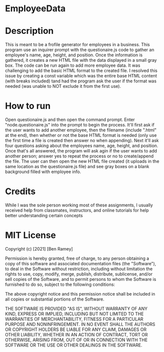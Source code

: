 # EmployeeData

# Description
This is meant to be a frofile generator for employees in a business. This program use an inquirer prompt with the questionaire.js code to gather an employee's name, age, height, and position. Once the information is gathered, it creates a new HTML file with the data displayed in a small gray box. The code can be run again to add more employee data. It was challenging to add the basic HTML format to the created file. I resolved this issue by creating a const variable which was the entire base HTML content (with breaks included) tand had the program ask the user if the format was needed (was unable to NOT exclude it from the first use).

# How to run
Open questionaire.js and then open the command prompt. Enter "node.questionaire.js" into the prompt to begin the process. It'll first ask if the user wants to add another employee, then the filename (include ".html" at the end), then whether or not the base HTML format is needed (only use the first time a file is created then answer no when appending). Next it'll ask four questions asking about the employees name, age, height, and position. Once that's all answered, the program will ask agin if the user wants to add another person; answer yes to repeat the process or no to create/append the file. The user can then open the new HTML file created (it uploads in the same location as the questionaire.js file) and see gray boxes on a blank background filled with employee info.

# Credits

While I was the sole person working most of these assignments, I usually received help from classmates, instructors, and online tutorials for help better understanding certain concepts

# MIT License

Copyright (c) [2021] [Ben Ramey]

Permission is hereby granted, free of charge, to any person obtaining a copy
of this software and associated documentation files (the "Software"), to deal
in the Software without restriction, including without limitation the rights
to use, copy, modify, merge, publish, distribute, sublicense, and/or sell
copies of the Software, and to permit persons to whom the Software is
furnished to do so, subject to the following conditions:

The above copyright notice and this permission notice shall be included in all
copies or substantial portions of the Software.

THE SOFTWARE IS PROVIDED "AS IS", WITHOUT WARRANTY OF ANY KIND, EXPRESS OR
IMPLIED, INCLUDING BUT NOT LIMITED TO THE WARRANTIES OF MERCHANTABILITY,
FITNESS FOR A PARTICULAR PURPOSE AND NONINFRINGEMENT. IN NO EVENT SHALL THE
AUTHORS OR COPYRIGHT HOLDERS BE LIABLE FOR ANY CLAIM, DAMAGES OR OTHER
LIABILITY, WHETHER IN AN ACTION OF CONTRACT, TORT OR OTHERWISE, ARISING FROM,
OUT OF OR IN CONNECTION WITH THE SOFTWARE OR THE USE OR OTHER DEALINGS IN THE
SOFTWARE.